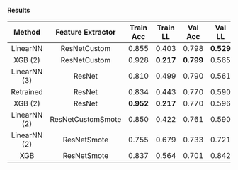 **Results**
  
| Method             |   Feature Extractor  | Train Acc | Train LL  |  Val Acc  |   Val LL  |  Test Acc |  Test LL  |   Cmp LL   |
| :----------------: | :------------------: | :-------: | :-------: | :-------: | :-------: | :-------: | :-------: | :--------: |
| LinearNN           | ResNetCustom         |   0.855   |   0.403   |   0.798   | **0.529** |   0.801   | **0.505** | **0.5231** |
| XGB (2)            | ResNetCustom         |   0.928   | **0.217** | **0.799** |   0.565   | **0.805** |   0.517   |     -      |
| LinearNN (3)       | ResNet               |   0.810   |   0.499   |   0.790   |   0.561   |   0.793   |   0.535   |     -      |
| Retrained          | ResNet               |   0.834   |   0.443   |   0.770   |   0.590   |   0.785   |   0.553   |     -      |
| XGB (2)            | ResNet               | **0.952** | **0.217** |   0.770   |   0.596   |   0.778   |   0.582   |     -      |
| LinearNN (2)       | ResNetCustomSmote    |   0.850   |   0.422   |   0.761   |   0.590   |   0.778   |   0.583   |     -      |
| LinearNN (2)       | ResNetSmote          |   0.755   |   0.679   |   0.733   |   0.721   |   0.753   |   0.705   |     -      |
| XGB                | ResNetSmote          |   0.837   |   0.564   |   0.701   |   0.842   |   0.708   |   0.824   |     -      |
